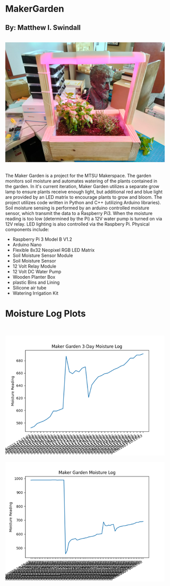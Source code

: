 # MakerGarden

<h2>By: Matthew I. Swindall</h2>
<br>
<div><img src="images/img1.jpg" /><div>
<br>
<p>
The Maker Garden is a project for the MTSU Makerspace. The garden monitors soil moisture and automates watering of the plants contained in the garden. In it's current iteration, Maker Garden utilizes a separate grow lamp to ensure plants receive enough light, but additional red and blue light are provided by an LED matrix to encourage plants to grow and bloom. The project utilizes code written in Python and C++ (utilizing Arduino libraries). Soil moisture sensing is performed by an arduino controlled moisture sensor, which transmit the data to a Raspberry Pi3. When the moisture reading is too low (determined by the Pi) a 12V water pump is turned on via 12V relay. LED lighting is also controlled via the Raspbery Pi. Physical components include:
<ul>
  <li>Raspberry Pi 3 Model B V1.2
  <li>Arduino Nano
  <li>Flexible 8x32 Neopixel RGB LED Matrix
  <li>Soil Moisture Sensor Module
  <li>Soil Moisture Sensor
  <li>12 Volt Relay Module
  <li>12 Volt DC Water Pump
  <li>Wooden Planter Box
  <li>plastic Bins and Lining
  <li>Silicone air tube
  <li>Watering Irrigation Kit
</ul>
</p>
<div>
  <h1>Moisture Log Plots</h1>
  <br><br>
  <img src="plot1.png">
  <br><br>
  <img src="plot2.png">
</div>
